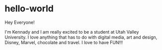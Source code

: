 # hello-world

Hey Everyone! 

I'm Kennady and I am really excited to be a student at Utah Valley University.
I love anything that has to do with digital media, art and design, Disney, Marvel, chocolate and travel. I love to have FUN!!!

